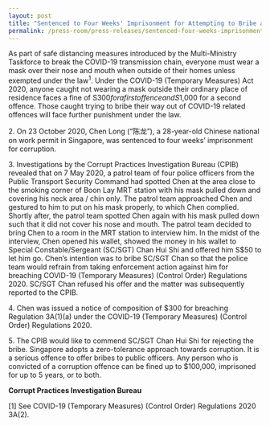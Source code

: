 ```yaml
---
layout: post
title: "Sentenced to Four Weeks' Imprisonment for Attempting to Bribe a Police Officer to Avoid COVID-19 Enforcement Action"
permalink: /press-room/press-releases/sentenced-four-weeks-imprisonment-attempting-bribe-police-officer-avoid/
---
```


As part of safe distancing measures introduced by the Multi-Ministry Taskforce to break the COVID-19 transmission chain, everyone must wear a mask over their nose and mouth when outside of their homes unless exempted under the law<sup>1</sup>. Under the COVID-19 (Temporary Measures) Act 2020, anyone caught not wearing a mask outside their ordinary place of residence faces a fine of S$300 for a first offence and S$1,000 for a second offence. Those caught trying to bribe their way out of COVID-19 related offences will face further punishment under the law.

2\. On 23 October 2020, Chen Long (“陈龙”), a 28-year-old Chinese national on work permit in Singapore, was sentenced to four weeks’ imprisonment for corruption.

3\. Investigations by the Corrupt Practices Investigation Bureau (CPIB) revealed that on 7 May 2020, a patrol team of four police officers from the Public Transport Security Command had spotted Chen at the area close to the smoking corner of Boon Lay MRT station with his mask pulled down and covering his neck area / chin only. The patrol team approached Chen and gestured to him to put on his mask properly, to which Chen complied. Shortly after, the patrol team spotted Chen again with his mask pulled down such that it did not cover his nose and mouth. The patrol team decided to bring Chen to a room in the MRT station to interview him. In the midst of the interview, Chen opened his wallet, showed the money in his wallet to Special Constable/Sergeant (SC/SGT) Chan Hui Shi and offered him S$50 to let him go. Chen’s intention was to bribe SC/SGT Chan so that the police team would refrain from taking enforcement action against him for breaching COVID-19 (Temporary Measures) (Control Order) Regulations 2020. SC/SGT Chan refused his offer and the matter was subsequently reported to the CPIB.

4\. Chen was issued a notice of composition of $300 for breaching Regulation 3A(1)(a) under the COVID-19 (Temporary Measures) (Control Order) Regulations 2020.

5\. The CPIB would like to commend SC/SGT Chan Hui Shi for rejecting the bribe. Singapore adopts a zero-tolerance approach towards corruption. It is a serious offence to offer bribes to public officers. Any person who is convicted of a corruption offence can be fined up to $100,000, imprisoned for up to 5 years, or to both.

**Corrupt Practices Investigation Bureau**

[1] See COVID-19 (Temporary Measures) (Control Order) Regulations 2020 3A(2).
